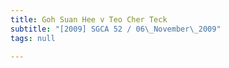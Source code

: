 ```yaml
---
title: Goh Suan Hee v Teo Cher Teck
subtitle: "[2009] SGCA 52 / 06\_November\_2009"
tags: null

---
```


